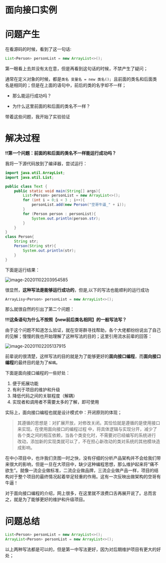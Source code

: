 # 面向接口实例




# 问题产生

在看源码的时候，看到了这一句话:

```java
List<Person> personList = new ArrayList<>();
```

第一眼看上去并没有太在意，但是再看到这句话的时候，不禁产生了疑问；

通常在定义对象的时候，都是`类名 变量名 = new 类名(); `且前面的类名和后面类名是相同的；但是在上面的语句中，前后的类的名字却不一样；

- 那么能运行成功吗？

- 为什么这里前面的和后面的类名不一样？

带着这些问题，我开始了实验验证



# 解决过程

**!!第一个问题：前面的和后面的类名不一样能运行成功吗？**

我将一下源代码放到了编译器，尝试运行：

```java
import java.util.ArrayList;
import java.util.List;

public class Text {
    public static void main(String[] args){
        List<Person> personList = new ArrayList<>();
        for (int i = 0;i < 3 ; i++){
            personList.add(new Person("空哥牛逼_" + i));
        }
        for (Person person : personList){
            System.out.println(person.str);
        }
    }
}
class Person{
    String str;
    Person(String str){
        System.out.println(str);
    }
}
```

下面是运行结果：

![image-20201102203954585](https://gitee.com/ymyguang/picture/raw/master/img/image-20201102203954585.png)

很显然，**这种写法是能够运行成功的**，但是,以下的写法也能顺利的运行成功

```JAVA
ArrayLisy<Person> personList = new ArrayList<>();
```

那么就很自然的引出了第二个问题：

**!!!这条语句为什么不按照【new前后类名相同】的一般写法写？**

由于这个问题不知道怎么验证，就在空哥群寻找帮助，各个大佬都纷纷说出了自己的见解；慢慢的我也开始理解了这种写法的目的；这里引用流水前辈的回答：

![image-20201102205137915](https://gitee.com/ymyguang/picture/raw/master/img/image-20201102205137915.png)



前辈说的很清楚，这样写法的目的就是为了能够更好的**面向接口编程**，而**面向接口编程**的最终目的是为了`解耦`。



下面是面向接口编程的一些好处：

1. 便于拓展功能
2. 有利于项目的维护和升级
3. 降低代码之间的关联程度（解耦）
4. 实现者和调用者不需要太多的了解，即可使用

实际上，面向接口编程也就是设计模式中：开闭原则的体现；

> 其遵循的思想是：对扩展开放，对修改关闭。其恰恰就是遵循的是使用接口来实现。在使用面向接口的编程过程 中，将具体逻辑与实现分开，减少了各个类之间的相互依赖，当各个类变化时，不需要对已经编写的系统进行 改动，添加新的实现类就可以了，不在担心新改动的类对系统的其他模块造成影响。

在中小项目中，也许我们贪图一时之快，没有仔细的分析产品架构并不会给我们带来很大的影响，但是一旦在大项目中，缺少这种编程思想，那么维护起来将“痛不欲生”。就像一流企业做标准，二流企业做品牌，三流企业做产品一样，项目的结构对于整个项目的最终情况起着举足轻重的作用。这有一次反映出做架构的空哥有牛逼！

对于面向接口编程的介绍，网上很多，在这里就不浪费口舌再展开说了。总而言之，就是为了能够更好的维护和升级项目。



# 问题总结

```JAVA
List<Person> personList = new ArrayList<>();
ArrayList<Person> personList = new ArrayList<>();
```

以上两种写法都是可以的，但是第一中写法更好，因为对后期维护项目有更大的好处；
